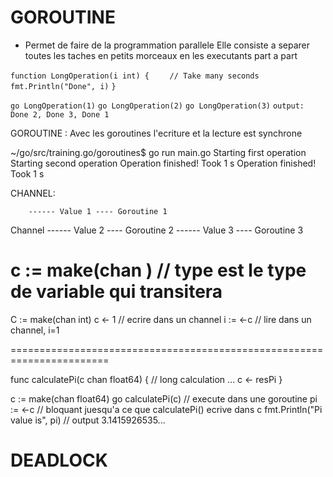  # GOROUTINE 
 - Permet de faire de la programmation parallele
 Elle consiste a separer toutes les taches en petits morceaux
 en les executants part a part


``function LongOperation(i int) {``
``    // Take many seconds``
``    fmt.Println("Done", i)``
``}``

``go LongOperation(1)``
``go LongOperation(2)``
``go LongOperation(3)``
``output: Done 2, Done 3, Done 1``

GOROUTINE :
 Avec les goroutines l'ecriture et la lecture est synchrone

~/go/src/training.go/goroutines$ go run main.go
Starting first operation
Starting second operation
Operation finished! Took 1 s
Operation finished! Took 1 s

CHANNEL:

        ------ Value 1 ---- Goroutine 1
Channel ------ Value 2 ---- Goroutine 2
		------ Value 3 ---- Goroutine 3

c := make(chan <type>) // type est le type de variable qui transitera
=======================================================================

C := make(chan int)
c <- 1 // ecrire dans un channel
i := <-c // lire dans un channel, i=1

=======================================================================

func calculatePi(c chan float64) {
	// long calculation ...
	c <- resPi
}

c := make(chan float64)
go calculatePi(c) // execute dans une goroutine
pi := <-c  // bloquant juesqu'a ce que calculatePi() ecrive dans c
fmt.Println("Pi value is", pi) // output 3.1415926535...

# DEADLOCK
